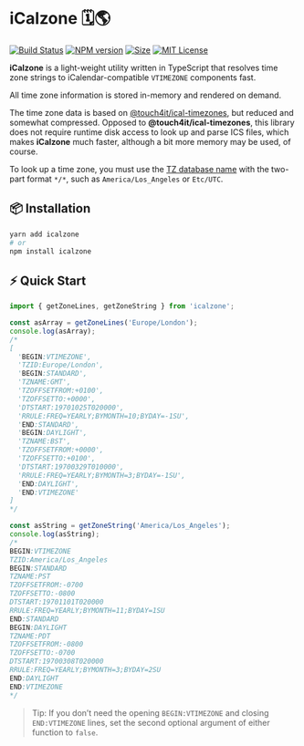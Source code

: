 # iCalzone 🗓🌎

[![Build Status][travis-image]][travis-url]
[![NPM version][npm-version-image]][npm-url]
[![Size][min-size-image]][npm-url]
[![MIT License][license-image]][license-url]

**iCalzone** is a light-weight utility written in TypeScript that resolves time zone strings to iCalendar-compatible `VTIMEZONE` components fast.

All time zone information is stored in-memory and rendered on demand.

The time zone data is based on [@touch4it/ical-timezones](https://github.com/touch4it/ical-timezones), but reduced and somewhat compressed. Opposed to **@touch4it/ical-timezones**, this library does not require runtime disk access to look up and parse ICS files, which makes **iCalzone** much faster, although a bit more memory may be used, of course.

To look up a time zone, you must use the [TZ database name](https://en.wikipedia.org/wiki/List_of_tz_database_time_zones) with the two-part format `*/*`, such as `America/Los_Angeles` or `Etc/UTC`.


## 📦 Installation

```sh
yarn add icalzone
# or
npm install icalzone
```


## ⚡️ Quick Start

```typescript
import { getZoneLines, getZoneString } from 'icalzone';

const asArray = getZoneLines('Europe/London');
console.log(asArray);
/*
[
  'BEGIN:VTIMEZONE',
  'TZID:Europe/London',
  'BEGIN:STANDARD',
  'TZNAME:GMT',
  'TZOFFSETFROM:+0100',
  'TZOFFSETTO:+0000',
  'DTSTART:19701025T020000',
  'RRULE:FREQ=YEARLY;BYMONTH=10;BYDAY=-1SU',
  'END:STANDARD',
  'BEGIN:DAYLIGHT',
  'TZNAME:BST',
  'TZOFFSETFROM:+0000',
  'TZOFFSETTO:+0100',
  'DTSTART:19700329T010000',
  'RRULE:FREQ=YEARLY;BYMONTH=3;BYDAY=-1SU',
  'END:DAYLIGHT',
  'END:VTIMEZONE'
]
*/

const asString = getZoneString('America/Los_Angeles');
console.log(asString);
/*
BEGIN:VTIMEZONE
TZID:America/Los_Angeles
BEGIN:STANDARD
TZNAME:PST
TZOFFSETFROM:-0700
TZOFFSETTO:-0800
DTSTART:19701101T020000
RRULE:FREQ=YEARLY;BYMONTH=11;BYDAY=1SU
END:STANDARD
BEGIN:DAYLIGHT
TZNAME:PDT
TZOFFSETFROM:-0800
TZOFFSETTO:-0700
DTSTART:19700308T020000
RRULE:FREQ=YEARLY;BYMONTH=3;BYDAY=2SU
END:DAYLIGHT
END:VTIMEZONE
*/
```

> Tip: If you don’t need the opening `BEGIN:VTIMEZONE` and closing `END:VTIMEZONE` lines, set the second optional argument of either function to `false`.


[npm-url]: https://npmjs.org/package/icalzone
[npm-version-image]: https://img.shields.io/npm/v/icalzone.svg?style=flat

[travis-url]: https://travis-ci.org/Manc/icalzone
[travis-image]: https://img.shields.io/travis/Manc/icalzone/master.svg?style=flat

[min-size-image]: https://img.shields.io/bundlephobia/min/icalzone?style=flat

[license-url]: LICENSE
[license-image]: https://img.shields.io/badge/license-ISC-blue.svg?style=flat
